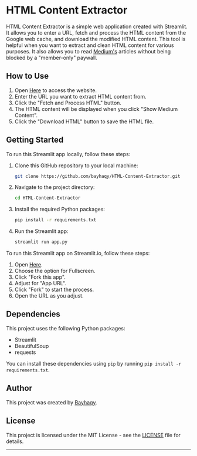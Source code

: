 # HTML Content Extractor

HTML Content Extractor is a simple web application created with Streamlit. It allows you to enter a URL, fetch and process the HTML content from the Google web cache, and download the modified HTML content. This tool is helpful when you want to extract and clean HTML content for various purposes. It also allows you to read [Medium's](https://medium.com) articles without being blocked by a "member-only" paywall.

## How to Use

1. Open [Here](https://blog.bayhaqy.my.id/p/apps-python-06.html) to access the website.
2. Enter the URL you want to extract HTML content from.
3. Click the "Fetch and Process HTML" button.
4. The HTML content will be displayed when you click "Show Medium Content".
5. Click the "Download HTML" button to save the HTML file.

## Getting Started

To run this Streamlit app locally, follow these steps:

1. Clone this GitHub repository to your local machine:

   ```bash
   git clone https://github.com/bayhaqy/HTML-Content-Extractor.git
   ```

2. Navigate to the project directory:

   ```bash
   cd HTML-Content-Extractor
   ```

3. Install the required Python packages:

   ```bash
   pip install -r requirements.txt
   ```

4. Run the Streamlit app:

   ```bash
   streamlit run app.py
   ```

To run this Streamlit app on Streamlit.io, follow these steps:
1. Open [Here](https://blog.bayhaqy.my.id/p/apps-python-06.html).
2. Choose the option for Fullscreen.
3. Click "Fork this app". 
4. Adjust for "App URL".
5. Click "Fork" to start the process.
6. Open the URL as you adjust.

## Dependencies

This project uses the following Python packages:

- Streamlit
- BeautifulSoup
- requests

You can install these dependencies using `pip` by running `pip install -r requirements.txt`.

## Author

This project was created by [Bayhaqy](https://github.com/bayhaqy).

## License

This project is licensed under the MIT License - see the [LICENSE](https://github.com/bayhaqy/HTML-Content-Extractor/blob/main/LICENSE) file for details.

---
